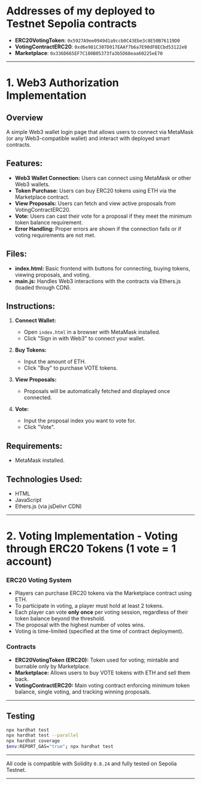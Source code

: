 # Addresses of my deployed to Testnet Sepolia contracts

- **ERC20VotingToken**: `0x5927A9ee0949d1a9ccb0C43Ebe3c8E50B76119D0`
- **VotingContractERC20**: `0xd6e981C307D017EAAf7b6a7E90dF8ECbd53122e8`
- **Marketplace**: `0x336D665EF7C180B05373fa3b5D68eaa60225eE70`

---

# 1. Web3 Authorization Implementation

## Overview
A simple Web3 wallet login page that allows users to connect via MetaMask (or any Web3-compatible wallet) and interact with deployed smart contracts.

## Features:
- **Web3 Wallet Connection:** Users can connect using MetaMask or other Web3 wallets.
- **Token Purchase:** Users can buy ERC20 tokens using ETH via the Marketplace contract.
- **View Proposals:** Users can fetch and view active proposals from VotingContractERC20.
- **Vote:** Users can cast their vote for a proposal if they meet the minimum token balance requirement.
- **Error Handling:** Proper errors are shown if the connection fails or if voting requirements are not met.

## Files:
- **index.html:** Basic frontend with buttons for connecting, buying tokens, viewing proposals, and voting.
- **main.js:** Handles Web3 interactions with the contracts via Ethers.js (loaded through CDN).

## Instructions:
1. **Connect Wallet:**
    - Open `index.html` in a browser with MetaMask installed.
    - Click "Sign in with Web3" to connect your wallet.

2. **Buy Tokens:**
    - Input the amount of ETH.
    - Click "Buy" to purchase VOTE tokens.

3. **View Proposals:**
    - Proposals will be automatically fetched and displayed once connected.

4. **Vote:**
    - Input the proposal index you want to vote for.
    - Click "Vote".

## Requirements:
- MetaMask installed.

## Technologies Used:
- HTML
- JavaScript
- Ethers.js (via jsDelivr CDN)

---

# 2. Voting Implementation - Voting through ERC20 Tokens (1 vote = 1 account)

### ERC20 Voting System
- Players can purchase ERC20 tokens via the Marketplace contract using ETH.
- To participate in voting, a player must hold at least 2 tokens.
- Each player can vote **only once** per voting session, regardless of their token balance beyond the threshold.
- The proposal with the highest number of votes wins.
- Voting is time-limited (specified at the time of contract deployment).

### Contracts
- **ERC20VotingToken (ERC20):** Token used for voting; mintable and burnable only by Marketplace.
- **Marketplace:** Allows users to buy VOTE tokens with ETH and sell them back.
- **VotingContractERC20:** Main voting contract enforcing minimum token balance, single voting, and tracking winning proposals.

---

## Testing

```bash
npx hardhat test
npx hardhat test --parallel
npx hardhat coverage
$env:REPORT_GAS="true"; npx hardhat test
```

---

All code is compatible with Solidity `0.8.24` and fully tested on Sepolia Testnet.  

---
